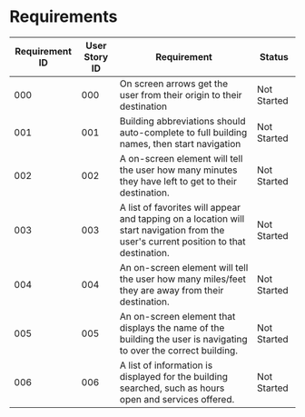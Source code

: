 # Requirements

| Requirement ID | User Story ID | Requirement | Status |
|----------------|---------------|-------------|--------|
|            000 |           000 | On screen arrows get the user from their origin to their destination | Not Started |
|            001 |           001 | Building abbreviations should auto-complete to full building names, then start navigation | Not Started |
|            002 |           002 | A on-screen element will tell the user how many minutes they have left to get to their destination. | Not Started |
|            003 |           003 | A list of favorites will appear and tapping on a location will start navigation from the user's current position to that destination. | Not Started |
|            004 |           004 | An on-screen element will tell the user how many miles/feet they are away from their destination. | Not Started |
|            005 |           005 | An on-screen element that displays the name of the building the user is navigating to over the correct building. | Not Started |
|            006 |           006 | A list of information is displayed for the building searched, such as hours open and services offered. | Not Started |
